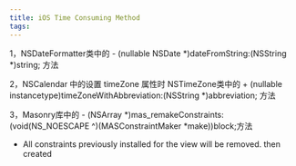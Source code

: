 ```yaml
---
title: iOS Time Consuming Method
tags:
---
```


1，NSDateFormatter类中的 - (nullable NSDate *)dateFromString:(NSString *)string; 方法

2，NSCalendar 中的设置 timeZone 属性时 NSTimeZone类中的 + (nullable instancetype)timeZoneWithAbbreviation:(NSString *)abbreviation; 方法

3，Masonry库中的 - (NSArray *)mas_remakeConstraints:(void(NS_NOESCAPE ^)(MASConstraintMaker *make))block;方法
 *  All constraints previously installed for the view will be removed. then created

